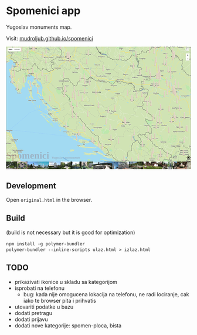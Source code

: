 # Spomenici app

Yugoslav monuments map.

Visit: [mudroljub.github.io/spomenici](https://mudroljub.github.io/spomenici/)

[![](screen.png)](https://mudroljub.github.io/spomenici/)

## Development

Open `original.html` in the browser.

## Build

(build is not necessary but it is good for optimization)

```
npm install -g polymer-bundler
polymer-bundler --inline-scripts ulaz.html > izlaz.html
```

## TODO

- prikazivati ikonice u skladu sa kategorijom
- isprobati na telefonu
  - bug: kada nije omogucena lokacija na telefonu, ne radi lociranje, cak iako te browser pita i prihvatis
- utovariti podatke u bazu
- dodati pretragu
- dodati prijavu
- dodati nove kategorije: spomen-ploca, bista
